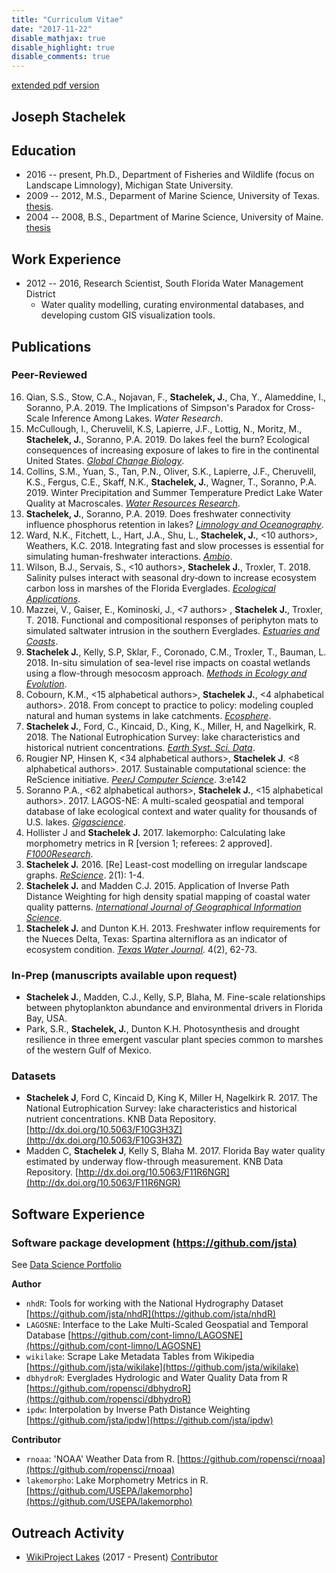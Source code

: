 ```yaml
---
title: "Curriculum Vitae"
date: "2017-11-22"
disable_mathjax: true
disable_highlight: true
disable_comments: true
---
```


[extended pdf version](../pdf/cv.pdf)

## Joseph Stachelek

## Education

- 2016 -- present, Ph.D., Department of Fisheries and Wildlife (focus on Landscape Limnology), Michigan State University.
- 2009 -- 2012, M.S., Deparment of Marine Science, University of Texas. [thesis](http://repositories.lib.utexas.edu/handle/2152/ETD-UT-2012-05-5549).
- 2004 -- 2008, B.S., Department of Marine Science, University of Maine. [thesis](../pdf/FieldGuidetoMarinePlantsAlgae.pdf)

## Work Experience
  
- 2012 -- 2016, Research Scientist, South Florida Water Management District
  - Water quality modelling, curating environmental databases, and developing custom GIS visualization tools. 

## Publications

### Peer-Reviewed

<ol reversed>

<li> Qian, S.S., Stow, C.A., Nojavan, F., <b>Stachelek, J.</b>, Cha, Y., Alameddine, I., Soranno, P.A. 2019. The Implications of Simpson's Paradox for Cross-Scale Inference Among Lakes. <i>Water Research</i>. <a target="_blank" href="https://doi.org/10.1016/j.watres.2019.114855"><i class="ai ai-doi"></i></a>
</li>

<li> McCullough, I., Cheruvelil, K.S, Lapierre, J.F., Lottig, N., Moritz, M., <b> Stachelek, J.</b>, Soranno, P.A. 2019. Do lakes feel the burn? Ecological consequences of increasing exposure of lakes to fire in the continental United States. <u><i>Global Change Biology</u></i>. <a target="_blank" href="https://doi.org/10.1111/gcb.14732"><i class="ai ai-doi"></i></a>
</li>

<li>Collins, S.M., Yuan, S., Tan, P.N., Oliver, S.K., Lapierre, J.F., Cheruvelil, K.S., Fergus, C.E., Skaff, N.K., <b>Stachelek, J.</b>, Wagner, T., Soranno, P.A. 2019. Winter Precipitation and Summer Temperature Predict Lake Water Quality at Macroscales. <u><i>Water Resources Research</u></i>. <a target="_blank" href="https://doi.org/10.1029/2018WR023088"><i class="ai ai-doi"></i></a>
</li>

<li><b>Stachelek, J.</b>, Soranno, P.A. 2019. Does freshwater connectivity influence phosphorus retention in lakes? <u><i>Limnology and Oceanography</u></i>. <a target="_blank" href="https://doi.org/10.1002/lno.11137"><i class="ai ai-doi"></i></a> <a target="_blank" href="../pdf/2019_stachelek-soranno_preprint.pdf"><i class="fa  fa-download"></i></a>
</li>

<li>Ward, N.K., Fitchett, L., Hart, J.A., Shu, L., <b>Stachelek, J.</b>, <10 authors>, Weathers, K.C. 2018. Integrating fast and slow processes is essential for simulating human-freshwater interactions. <u><i>Ambio</u></i>. <a target="_blank" href="https://doi.org/10.1007/s13280-018-1136-6"><i class="ai ai-doi"></i></a>
</li>

<li>Wilson, B.J., Servais, S., <10 authors>, <b>Stachelek J.</b>, Troxler, T. 2018. Salinity pulses interact with seasonal dry‐down to increase ecosystem carbon loss in marshes of the Florida Everglades. <u><i>Ecological Applications</u></i>. <a target="_blank" href="https://doi.org/10.1002/eap.1798"><i class="ai ai-doi"></i></a>
</li>

<li>Mazzei, V., Gaiser, E., Kominoski, J., <7 authors> , <b>Stachelek J.</b>, Troxler, T. 2018. Functional and compositional responses of periphyton mats to simulated saltwater intrusion in the southern Everglades. <u><i>Estuaries and Coasts</u></i>. <a target="_blank" href="https://doi.org/10.1007/s12237-018-0415-6"><i class="ai ai-doi"></i></a>
</li> 

<li><b>Stachelek J.</b>, Kelly, S.P, Sklar, F., Coronado, C.M., Troxler, T., Bauman, L. 2018. In-situ simulation of sea-level rise impacts on coastal wetlands using a flow-through mesocosm approach. <u><i>Methods in Ecology and Evolution</u></i>. <a target="_blank" href="https://doi.org/10.1111/2041-210X.13028"><i class="ai ai-doi"></i></a>
</li>

<li>Cobourn, K.M., <15 alphabetical authors>, <b>Stachelek J.</b>, <4 alphabetical authors>. 2018. From concept to practice to policy: modeling coupled natural and human systems in lake catchments. <u><i>Ecosphere</u></i>. <a target="_blank" href="https://doi.org/10.1002/ecs2.2209"><i class="ai ai-doi"></i></a>
</li>

<li><b>Stachelek J.</b>, Ford, C., Kincaid, D., King, K., Miller, H, and Nagelkirk, R. 2018. The National Eutrophication Survey: lake characteristics and historical nutrient concentrations. <u><i>Earth Syst. Sci. Data</u></i>. <a target="_blank" href="https://doi.org/10.5194/essd-10-81-2018"><i class="ai ai-doi"></i></a>
</li>

<li> Rougier NP, Hinsen K, <34 alphabetical authors>, <b>Stachelek J</b>. <8 alphabetical authors>. 2017. Sustainable computational science: the ReScience initiative. <u><i>PeerJ Computer Science</i></u>. 3:e142 <a target="_blank" href="https://doi.org/10.7717/peerj-cs.142"><i class="ai ai-doi"></i></a>
</li>

<li> Soranno P.A., <62 alphabetical authors>, <b>Stachelek J.</b>, <15 alphabetical authors>. 2017. LAGOS-NE: A multi-scaled geospatial and temporal database of lake ecological context and water quality for thousands of U.S. lakes. <u><i>Gigascience</i></u>. <a target="_blank" href="https://doi.org/10.1093/gigascience/gix101"><i class="ai ai-doi"></i></a>
</li>

<li> Hollister J and <b>Stachelek J.</b> 2017. lakemorpho: Calculating lake morphometry metrics in R [version 1; referees: 2 approved]. <u><i>F1000Research</u></i>. <a target="_blank" href="https://doi.org/10.12688/f1000research.12512.1"><i class="ai ai-doi"></i></a>
</li>

<li> <b>Stachelek J.</b> 2016. [Re] Least-cost modelling on irregular landscape graphs. <u><i>ReScience</i></u>. 2(1): 1-4. <a target="_blank" href="../pdf/2016_stachelek_rescience.pdf"><i class="fa fa-download"></i></a>
</li>

<li> <b>Stachelek J.</b> and Madden C.J. 2015. Application of Inverse Path Distance Weighting for high density spatial mapping of coastal water quality patterns. <u><i>International Journal of Geographical Information Science</i></u>. <a target="_blank" href="../pdf/stachmadden2015am.pdf"><i class="fa fa-download"></i></a>
</li>

<li> <b>Stachelek J.</b> and Dunton K.H. 2013. Freshwater inflow requirements for the Nueces Delta, Texas: Spartina alterniflora as an indicator of ecosystem condition. <u><i>Texas Water Journal</i></u>. 4(2), 62-73. <a target="_blank" href="../pdf/StachelekDunton2013.pdf"><i class="fa fa-download"></i></a>
</li>

</ol>
  
### In-Prep (manuscripts available upon request)

- **Stachelek J.**, Madden, C.J., Kelly, S.P, Blaha, M. Fine-scale relationships between phytoplankton abundance and environmental drivers in Florida Bay, USA.
- Park, S.R., **Stachelek, J.**, Dunton K.H. Photosynthesis and drought resilience in three emergent vascular plant species common to marshes of the western Gulf of Mexico.

### Datasets

- **Stachelek J**, Ford C, Kincaid D, King K, Miller H, Nagelkirk R. 2017. The National Eutrophication Survey: lake characteristics and historical nutrient concentrations. KNB Data Repository. [http://dx.doi.org/10.5063/F10G3H3Z](http://dx.doi.org/10.5063/F10G3H3Z)
- Madden C, **Stachelek J**, Kelly S, Blaha M. 2017. Florida Bay water quality estimated by underway flow-through measurement. KNB Data Repository. [http://dx.doi.org/10.5063/F11R6NGR](http://dx.doi.org/10.5063/F11R6NGR)

## Software Experience
  
### Software package development [(https://github.com/jsta)](https://github.com/jsta)

See [Data Science Portfolio](https://jsta.github.io/gh_cran_portfolio/)

**Author**

- `nhdR`: Tools for working with the National Hydrography Dataset
[https://github.com/jsta/nhdR](https://github.com/jsta/nhdR)
- `LAGOSNE`: Interface to the Lake Multi-Scaled Geospatial and Temporal Database
[https://github.com/cont-limno/LAGOSNE](https://github.com/cont-limno/LAGOSNE) 
- `wikilake`: Scrape Lake Metadata Tables from Wikipedia
[https://github.com/jsta/wikilake](https://github.com/jsta/wikilake) 
- `dbhydroR`: Everglades Hydrologic and Water Quality Data from R
[https://github.com/ropensci/dbhydroR](https://github.com/ropensci/dbhydroR)
- `ipdw`: Interpolation by Inverse Path Distance Weighting
[https://github.com/jsta/ipdw](https://github.com/jsta/ipdw)

**Contributor**

- `rnoaa`: 'NOAA' Weather Data from R. [https://github.com/ropensci/rnoaa](https://github.com/ropensci/rnoaa)
- `lakemorpho`: Lake Morphometry Metrics in R. [https://github.com/USEPA/lakemorpho](https://github.com/USEPA/lakemorpho)

<!---### Other software experience

- Operating Systems: Debian/Ubuntu/Fedora Linux, Windows
- Office productivity software: Microsoft Office (Word, Excel and PowerPoint), LibreOffice, LaTeX
- Statistical Software: R
- Coding languages: R, Python, Fortran
- Data management: SQLite, netcdf
- Version control systems: Git, GitHub
- Web development: `shiny`

## Presentations

**See pdf version**

## Teaching Experience

### Michigan State University 

- Delivered workshops to teach version control software (Git) for application in academic research (EEBB Programming Group, Spring 2017)
-  Delivered workshops to teach basic Python and Linux command line use (Institute for Cyber-enabled Research, Spring 2017)

### Software Carpentry

- Instructor (2016 - present)
- Delivered workshops (2) to teach GIS skills for research computing
- Lesson Mainainter, (2015 - present), [Geospatial Data Analysis with R](http://www.datacarpentry.org/lessons/). Data Carpentry.
  
### NSF GK-12 Fellowship - University of Texas Marine Science Institute / Port Aransas HS

- AP Human Geography / GIS (Fall 2010 / Spring 2011) 
- Developed GIS lesson material; delivered lessons; evaluated student work

### Teaching Assistant - University of Texas at Austin

- Introduction to Oceanography (Fall 2009/Spring 2010)
- Taught lectures; delivered laboratory practicals; marked assignments and exams

## Service Activity
  
- Soranno, P., King, K., Poisson, A., **Stachelek, J.**, Boudreau, C., Skaff, N., Smith, N. (2017) Cyberinfrastructure support for collaboration and open science in ecology. NSF Request for Information on Future Needs for Advanced Cyberinfrastructure to Support Science and Engineering Research ([https://www.nsf.gov/cise/oac/ci2030/pdf/RFI-Soranno-261.pdf](https://www.nsf.gov/cise/oac/ci2030/pdf/RFI-Soranno-261.pdf))
- Reviewer (2017) _Journal of Open Source Software_, _Frontiers in Ecology and Evolution_, [ROpenSci](https://github.com/ropensci/onboarding/issues/118)
- Reviewer (2016) _Texas Water Journal_, _Journal of Open Source Software_ (2), _Peerage of Science_, _Journal of Atmospheric and Oceanic Technology_
- Reviewer (2015) _Ecological Modelling_
- NEON spatio-temporal hackathon (2015) - developed tutorials and assessment instruments to teach fundamental big data skills needed to work efficiently with large spatio-temporal data using open tools, such as R and Python. [link](http://www.neoninc.org/updates-events/update/nsf-biocenters-unite-close-scientific-data-skills-gap-focus-phenology)--->

## Outreach Activity  

- [WikiProject Lakes](https://en.wikipedia.org/wiki/Wikipedia:WikiProject_Lakes) (2017 - Present) [Contributor](https://en.wikipedia.org/wiki/Special:Contributions/Jst4)

<!--- Everglades Day (2016) Guided tours of science activities at the Loxahatchee Impoundment Landscape Assessment. 17th Annual Everglades Day, Loxahatchee National Wildlife Refuge.
- National Public Radio (2016) Rising Seas Push Too Much Salt Into the Florida Everglades. [link](http://www.npr.org/2016/05/25/477014085/rising-seas-push-too-much-salt-into-the-florida-everglades)
- PBS Newshour (2015) Florida's Everglades face new invasive threat: rising sea levels. [youtube](https://www.youtube.com/watch?v=ggOl-vaXIFk)

## Honors and Awards

- GLEON Student Travel Award 2017
- Invited participant to the [2017 rOpenSci Conference](http://unconf17.ropensci.org/)
- Finalist for the 2012 NOAA Coastal Management Fellowship
- Best poster award at the 2012 Texas Bays and Estuaries Meeting

## Membership
  
- Coastal and Estuarine Research Federation
- Ecological Society of America
- Foundation for Open Access Statistics--->